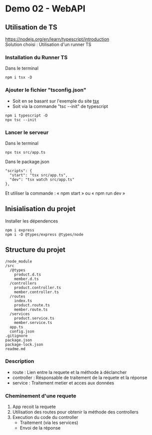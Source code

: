 # Demo 02 - WebAPI

## Utilisation de TS
https://nodejs.org/en/learn/typescript/introduction  \
Solution choisi : Utilisation d'un runner TS

### Installation du Runner TS
Dans le terminal
```
npm i tsx -D
```

### Ajouter le fichier "tsconfig.json"
- Soit en se basant sur l'exemple du site [tsx](https://tsx.is/typescript#tsconfig-json)
- Soit via la commande "tsc --init" de typescript
```
npm i typescript -D
npx tsc --init
```

### Lancer le serveur
Dans le terminal
```
npx tsx src/app.ts
```

Dans le package.json
```
"scripts": {
  "start": "tsx src/app.ts",
  "dev": "tsx watch src/app.ts"
},
```
Et utiliser la commande : « npm start » ou « npm run dev »


## Inisialisation du projet
Installer les dépendences
```
npm i express
npm i -D @types/express @types/node
```


## Structure du projet
```
/node_module
/src
  /@types
    product.d.ts
    member.d.ts
  /controllers
    product.controller.ts
    member.controller.ts
  /routes
    index.ts
    product.route.ts
    member.route.ts
  /services
    product.service.ts
    member.service.ts
  app.ts
  config.json
.gitignore
package.json
package-lock.json
readme.md
```

### Description 
- route : Lien entre la requete et la méthode à déclancher
- controller : Résponsable de traitement de la requete et la réponse
- service : Traitement metier et acces aux données

### Cheminement d'une requete
1) App recoit la requete
2) Utilisation des routes pour obtenir la méthode des controllers
3) Execution du code du controller
   - Traitement (via les services)
   - Envoi de la réponse
